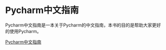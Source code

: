 # Pycharm中文指南

Pycharm中文指南是一本关于Pycharm的中文指南，本书的目的是帮助大家更好的使用Pycharm。

[Pycharm中文指南](https://pycharm.iswbm.com/index.html)